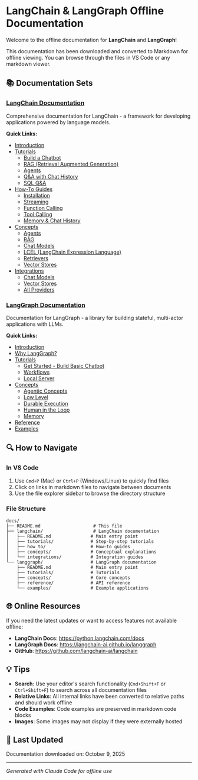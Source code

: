 # LangChain & LangGraph Offline Documentation

Welcome to the offline documentation for **LangChain** and **LangGraph**!

This documentation has been downloaded and converted to Markdown for offline viewing. You can browse through the files in VS Code or any markdown viewer.

## 📚 Documentation Sets

### [LangChain Documentation](./langchain/README.md)

Comprehensive documentation for LangChain - a framework for developing applications powered by language models.

**Quick Links:**
- [Introduction](./langchain/README.md)
- [Tutorials](./langchain/tutorials/README.md)
  - [Build a Chatbot](./langchain/tutorials/chatbot/README.md)
  - [RAG (Retrieval Augmented Generation)](./langchain/tutorials/rag/README.md)
  - [Agents](./langchain/tutorials/agents/README.md)
  - [Q&A with Chat History](./langchain/tutorials/qa_chat_history/README.md)
  - [SQL Q&A](./langchain/tutorials/sql_qa/README.md)
- [How-To Guides](./langchain/how_to/README.md)
  - [Installation](./langchain/how_to/installation/README.md)
  - [Streaming](./langchain/how_to/streaming/README.md)
  - [Function Calling](./langchain/how_to/function_calling/README.md)
  - [Tool Calling](./langchain/how_to/tool_calling/README.md)
  - [Memory & Chat History](./langchain/how_to/message_history/README.md)
- [Concepts](./langchain/concepts/README.md)
  - [Agents](./langchain/concepts/agents/README.md)
  - [RAG](./langchain/concepts/rag/README.md)
  - [Chat Models](./langchain/concepts/chat_models/README.md)
  - [LCEL (LangChain Expression Language)](./langchain/concepts/lcel/README.md)
  - [Retrievers](./langchain/concepts/retrievers/README.md)
  - [Vector Stores](./langchain/concepts/vectorstores/README.md)
- [Integrations](./langchain/integrations/providers/README.md)
  - [Chat Models](./langchain/integrations/chat/README.md)
  - [Vector Stores](./langchain/integrations/vectorstores/README.md)
  - [All Providers](./langchain/integrations/providers/all/README.md)

### [LangGraph Documentation](./langgraph/README.md)

Documentation for LangGraph - a library for building stateful, multi-actor applications with LLMs.

**Quick Links:**
- [Introduction](./langgraph/README.md)
- [Why LangGraph?](./langgraph/concepts/why-langgraph/README.md)
- [Tutorials](./langgraph/tutorials/README.md)
  - [Get Started - Build Basic Chatbot](./langgraph/tutorials/get-started/1-build-basic-chatbot/README.md)
  - [Workflows](./langgraph/tutorials/workflows/README.md)
  - [Local Server](./langgraph/tutorials/langgraph-platform/local-server/README.md)
- [Concepts](./langgraph/concepts/README.md)
  - [Agentic Concepts](./langgraph/concepts/agentic_concepts/README.md)
  - [Low Level](./langgraph/concepts/low_level/README.md)
  - [Durable Execution](./langgraph/concepts/durable_execution/README.md)
  - [Human in the Loop](./langgraph/concepts/human_in_the_loop/README.md)
  - [Memory](./langgraph/concepts/memory/README.md)
- [Reference](./langgraph/reference/README.md)
- [Examples](./langgraph/examples/README.md)

## 🔍 How to Navigate

### In VS Code
1. Use `Cmd+P` (Mac) or `Ctrl+P` (Windows/Linux) to quickly find files
2. Click on links in markdown files to navigate between documents
3. Use the file explorer sidebar to browse the directory structure

### File Structure
```
docs/
├── README.md                    # This file
├── langchain/                   # LangChain documentation
│   ├── README.md               # Main entry point
│   ├── tutorials/              # Step-by-step tutorials
│   ├── how_to/                 # How-to guides
│   ├── concepts/               # Conceptual explanations
│   └── integrations/           # Integration guides
└── langgraph/                  # LangGraph documentation
    ├── README.md               # Main entry point
    ├── tutorials/              # Tutorials
    ├── concepts/               # Core concepts
    ├── reference/              # API reference
    └── examples/               # Example applications
```

## 🌐 Online Resources

If you need the latest updates or want to access features not available offline:

- **LangChain Docs**: https://python.langchain.com/docs
- **LangGraph Docs**: https://langchain-ai.github.io/langgraph
- **GitHub**: https://github.com/langchain-ai/langchain

## 💡 Tips

- **Search**: Use your editor's search functionality (`Cmd+Shift+F` or `Ctrl+Shift+F`) to search across all documentation files
- **Relative Links**: All internal links have been converted to relative paths and should work offline
- **Code Examples**: Code examples are preserved in markdown code blocks
- **Images**: Some images may not display if they were externally hosted

## 📝 Last Updated

Documentation downloaded on: October 9, 2025

---

*Generated with Claude Code for offline use*
